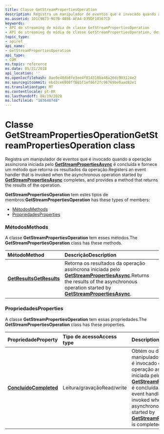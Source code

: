 ```yaml
---
title: Classe GetStreamPropertiesOperation
description: Registra um manipulador de eventos que é invocado quando a operação assíncrona iniciada pelo GetStreamPropertiesAsync é concluída e fornece um método que retorna os resultados da operação.
ms.assetid: 1D1C9B73-9D7B-4886-AFA4-D35DF10367CD
keywords:
- API de streaming de mídia de classe GetStreamPropertiesOperation
- API de streaming de mídia de classe GetStreamPropertiesOperation, descrita
topic_type:
- apiref
api_name:
- GetStreamPropertiesOperation
api_type:
- COM
ms.topic: reference
ms.date: 05/31/2018
api_location: ''
ms.openlocfilehash: 0ae0e48db8fe3ee4f014318ba48a26dc983124e2
ms.sourcegitcommit: ebd3ce6908ff865f1ef66f2fc96769be0aad82e1
ms.translationtype: MT
ms.contentlocale: pt-BR
ms.lasthandoff: 08/19/2020
ms.locfileid: "103640748"
---
```

# <a name="getstreampropertiesoperation-class"></a><span data-ttu-id="b0bf3-105">Classe GetStreamPropertiesOperation</span><span class="sxs-lookup"><span data-stu-id="b0bf3-105">GetStreamPropertiesOperation class</span></span>

<span data-ttu-id="b0bf3-106">Registra um manipulador de eventos que é invocado quando a operação assíncrona iniciada pelo [**GetStreamPropertiesAsync**](/previous-versions/windows/desktop/legacy/hh829001(v=vs.85)) é concluída e fornece um método que retorna os resultados da operação.</span><span class="sxs-lookup"><span data-stu-id="b0bf3-106">Registers an event handler that is invoked when the asynchronous operation started by [**GetStreamPropertiesAsync**](/previous-versions/windows/desktop/legacy/hh829001(v=vs.85)) completes, and provides a method that returns the results of the operation.</span></span>

<span data-ttu-id="b0bf3-107">**GetStreamPropertiesOperation** tem estes tipos de membros:</span><span class="sxs-lookup"><span data-stu-id="b0bf3-107">**GetStreamPropertiesOperation** has these types of members:</span></span>

-   [<span data-ttu-id="b0bf3-108">Métodos</span><span class="sxs-lookup"><span data-stu-id="b0bf3-108">Methods</span></span>](#methods)
-   [<span data-ttu-id="b0bf3-109">Propriedades</span><span class="sxs-lookup"><span data-stu-id="b0bf3-109">Properties</span></span>](#getstreampropertiesoperation-class)

### <a name="methods"></a><span data-ttu-id="b0bf3-110">Métodos</span><span class="sxs-lookup"><span data-stu-id="b0bf3-110">Methods</span></span>

<span data-ttu-id="b0bf3-111">A classe **GetStreamPropertiesOperation** tem esses métodos.</span><span class="sxs-lookup"><span data-stu-id="b0bf3-111">The **GetStreamPropertiesOperation** class has these methods.</span></span>



| <span data-ttu-id="b0bf3-112">Método</span><span class="sxs-lookup"><span data-stu-id="b0bf3-112">Method</span></span>                                                        | <span data-ttu-id="b0bf3-113">Descrição</span><span class="sxs-lookup"><span data-stu-id="b0bf3-113">Description</span></span>                                                                                                                                          |
|:--------------------------------------------------------------|:-----------------------------------------------------------------------------------------------------------------------------------------------------|
| [<span data-ttu-id="b0bf3-114">**GetResults**</span><span class="sxs-lookup"><span data-stu-id="b0bf3-114">**GetResults**</span></span>](getstreampropertiesoperation-getresults.md) | <span data-ttu-id="b0bf3-115">Retorna os resultados da operação assíncrona iniciada pelo [**GetStreamPropertiesAsync**](/previous-versions/windows/desktop/legacy/hh829001(v=vs.85)).</span><span class="sxs-lookup"><span data-stu-id="b0bf3-115">Returns the results of the asynchronous operation started by [**GetStreamPropertiesAsync**](/previous-versions/windows/desktop/legacy/hh829001(v=vs.85)).</span></span><br/> |



 

### <a name="properties"></a><span data-ttu-id="b0bf3-116">Propriedades</span><span class="sxs-lookup"><span data-stu-id="b0bf3-116">Properties</span></span>

<span data-ttu-id="b0bf3-117">A classe **GetStreamPropertiesOperation** tem essas propriedades.</span><span class="sxs-lookup"><span data-stu-id="b0bf3-117">The **GetStreamPropertiesOperation** class has these properties.</span></span>



| <span data-ttu-id="b0bf3-118">Propriedade</span><span class="sxs-lookup"><span data-stu-id="b0bf3-118">Property</span></span>                                                               | <span data-ttu-id="b0bf3-119">Tipo de acesso</span><span class="sxs-lookup"><span data-stu-id="b0bf3-119">Access type</span></span>           | <span data-ttu-id="b0bf3-120">Description</span><span class="sxs-lookup"><span data-stu-id="b0bf3-120">Description</span></span>                                                                                                                                                                                   |
|:-----------------------------------------------------------------------|:----------------------|:----------------------------------------------------------------------------------------------------------------------------------------------------------------------------------------------|
| [<span data-ttu-id="b0bf3-121">**Concluído**</span><span class="sxs-lookup"><span data-stu-id="b0bf3-121">**Completed**</span></span>](getstreampropertiesoperation-completed.md)<br/> | <span data-ttu-id="b0bf3-122">Leitura/gravação</span><span class="sxs-lookup"><span data-stu-id="b0bf3-122">Read/write</span></span><br/> | <span data-ttu-id="b0bf3-123">Obtém ou define um manipulador de eventos que é invocado quando a operação assíncrona iniciada pelo [**GetStreamPropertiesAsync**](/previous-versions/windows/desktop/legacy/hh829001(v=vs.85)) é concluída.</span><span class="sxs-lookup"><span data-stu-id="b0bf3-123">Gets or sets an event handler that is invoked when the asynchronous operation started by [**GetStreamPropertiesAsync**](/previous-versions/windows/desktop/legacy/hh829001(v=vs.85)) is completed.</span></span><br/> |



 

 

